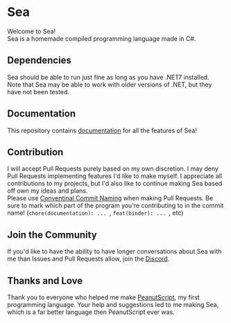 # Sea
Welcome to Sea!<br>
Sea is a homemade compiled programming language made in C#.<br>

## Dependencies
Sea should be able to run just fine as long as you have .NET7 installed.<br>
Note that Sea may be able to work with older versions of .NET, but they have not been tested.<br>

## Documentation 
This repository contains [documentation](./Docs/Reference.md) for all the features of Sea!<br>

## Contribution 
I will accept Pull Requests purely based on my own discretion. I may deny Pull Requests implementing features I'd like to make myself. I appreciate all contributions to my projects, but I'd also like to continue making Sea based off own my ideas and plans.<br>
Please use [Conventinal Commit Naming](https://www.conventionalcommits.org/en/v1.0.0/) when making Pull Requests. Be sure to mark which part of the program you're contributing to in the commit name! (`chore(documentation): ... `, `feat(binder): ... `, etc)

## Join the Community
If you'd like to have the ability to have longer conversations about Sea with me than Issues and Pull Requests allow, join the [Discord](https://www.discord.gg/dauxGZwc9u).<br>

## Thanks and Love
Thank you to everyone who helped me make [PeanutScript](https://github.com/FlamemasterNXF/PeanutScript), my first programming language. Your help and suggestions led to me making Sea, which is a far better language then PeanutScript ever was.<br>